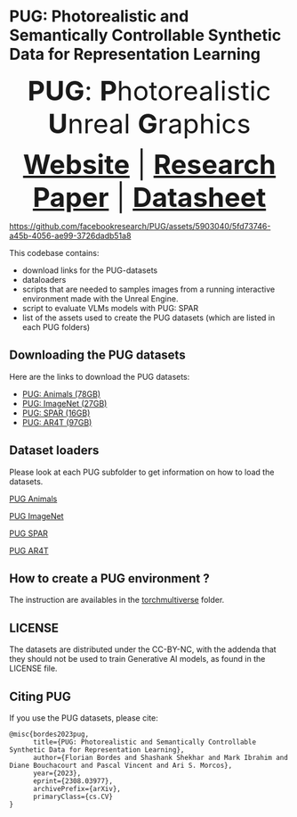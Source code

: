 # PUG: Photorealistic and Semantically Controllable Synthetic Data for Representation Learning

<font size=9><div align='center'><b>PUG</b>: <b>P</b>hotorealistic <b>U</b>nreal <b>G</b>raphics</div></font>

<font size=9><div align='center' > <a href=https://pug.metademolab.com>**Website**</a> | <a href=https://arxiv.org/abs/2308.03977>**Research Paper**</a> | <a href=https://pug.metademolab.com/faq.html>**Datasheet**</a> </div></font>

https://github.com/facebookresearch/PUG/assets/5903040/5fd73746-a45b-4056-ae99-3726dadb51a8

This codebase contains:
- download links for the PUG-datasets
- dataloaders
- scripts that are needed to samples images from a running interactive environment made with the Unreal Engine.
- script to evaluate VLMs models with PUG: SPAR
- list of the assets used to create the PUG datasets (which are listed in each PUG folders)

## Downloading the PUG datasets
Here are the links to download the PUG datasets:
- [PUG: Animals (78GB)](https://dl.fbaipublicfiles.com/large_objects/pug/PUG_ANIMAL.tar.gz)
- [PUG: ImageNet (27GB)](https://dl.fbaipublicfiles.com/large_objects/pug/PUG_IMAGENET.tar.gz)
- [PUG: SPAR (16GB)](https://dl.fbaipublicfiles.com/large_objects/pug/PUG_SPAR.tar.gz)
- [PUG: AR4T (97GB)](https://dl.fbaipublicfiles.com/large_objects/pug/PUG_AR4T.tar.gz)

## Dataset loaders
Please look at each PUG subfolder to get information on how to load the datasets.

[PUG Animals](./PUG_Animals)

[PUG ImageNet](./PUG_ImageNet)

[PUG SPAR](./PUG_SPAR)

[PUG AR4T](./PUG_AR4T)

## How to create a PUG environment ?
The instruction are availables in the [torchmultiverse](./torchmultiverse) folder.

## LICENSE
The datasets are distributed under the CC-BY-NC, with the addenda that they should not be used to train Generative AI models, as found in the LICENSE file.

## Citing PUG
If you use the PUG datasets, please cite:
```
@misc{bordes2023pug,
      title={PUG: Photorealistic and Semantically Controllable Synthetic Data for Representation Learning}, 
      author={Florian Bordes and Shashank Shekhar and Mark Ibrahim and Diane Bouchacourt and Pascal Vincent and Ari S. Morcos},
      year={2023},
      eprint={2308.03977},
      archivePrefix={arXiv},
      primaryClass={cs.CV}
}
```
